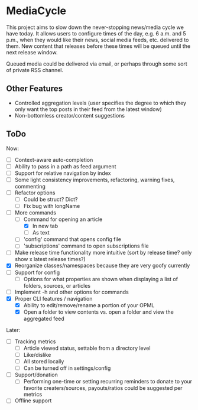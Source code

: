 # MediaCycle

This project aims to slow down the never-stopping news/media cycle we have today. It allows users to configure times of the day, e.g. 6 a.m. and 5 p.m., when they would like their news, social media feeds, etc. delivered to them. New content that releases before these times will be queued until the next release window.

Queued media could be delivered via email, or perhaps through some sort of private RSS channel.

## Other Features

- Controlled aggregation levels (user specifies the degree to which they only want the top posts in their feed from the latest window)
- Non-bottomless creator/content suggestions

## ToDo

Now:

- [ ] Context-aware auto-completion
- [ ] Ability to pass in a path as feed argument
- [ ] Support for relative navigation by index
- [ ] Some light consistency improvements, refactoring, warning fixes, commenting
- [ ] Refactor options
  - [ ] Could be struct? Dict?
  - [ ] Fix bug with longName
- [ ] More commands
  - [ ] Command for opening an article
    - [x] In new tab
    - [ ] As text
  - [ ] 'config' command that opens config file
  - [ ] 'subscriptions' command to open subscriptions file
- [ ] Make release time functionality more intuitive (sort by release time? only show x latest release times?)
- [x] Reorganize classes/namespaces because they are very goofy currently
- [ ] Support for config
  - [ ] Options for what properties are shown when displaying a list of folders, sources, or articles
- [ ] Implement -h and other options for commands
- [x] Proper CLI features / navigation
  - [x] Ability to edit/remove/rename a portion of your OPML
  - [x] Open a folder to view contents vs. open a folder and view the aggregated feed
     
Later:

- [ ] Tracking metrics
  - [ ] Article viewed status, settable from a directory level
  - [ ] Like/dislike
  - [ ] All stored locally
  - [ ] Can be turned off in settings/config
- [ ] Support/donation
  - [ ] Performing one-time or setting recurring reminders to donate to your favorite creaters/sources, payouts/ratios could be suggested per metrics
- [ ] Offline support
